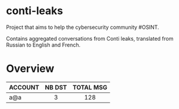 # conti-leaks

Project that aims to help the cybersecurity community #OSINT.

Contains aggregated conversations from Conti leaks, translated from Russian to English and French.


# Overview

| ACCOUNT    |   NB DST  |  TOTAL MSG |
|------------|:---------:|:----------:|
| a@a        |   3       |  128       |

